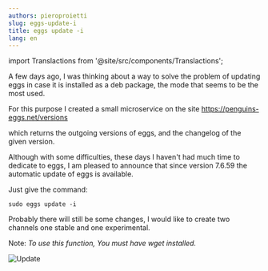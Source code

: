 ```yaml
---
authors: pieroproietti
slug: eggs-update-i
title: eggs update -i
lang: en
---
```

import Translactions from '@site/src/components/Translactions';

<Translactions path="blog/eggs-update-i"/>

A few days ago, I was thinking about a way to solve the problem of updating eggs in case it is installed as a deb package, the mode that seems to be the most used.

For this purpose I created a small microservice on the site https://penguins-eggs.net/versions

which returns the outgoing versions of eggs, and the changelog of the given version.

Although with some difficulties, these days I haven't had much time to dedicate to eggs, I am pleased to announce that since version 7.6.59 the automatic update of eggs is available.

Just give the command:

```sudo eggs update -i ```

Probably there will still be some changes, I would like to create two channels one stable and one experimental. 

Note: _To use this function, You must have wget installed._ 

![Update](https://github.com/pieroproietti/penguins-eggs/raw/master/documents/terminal-lessons/eggs_update-i.gif) 

